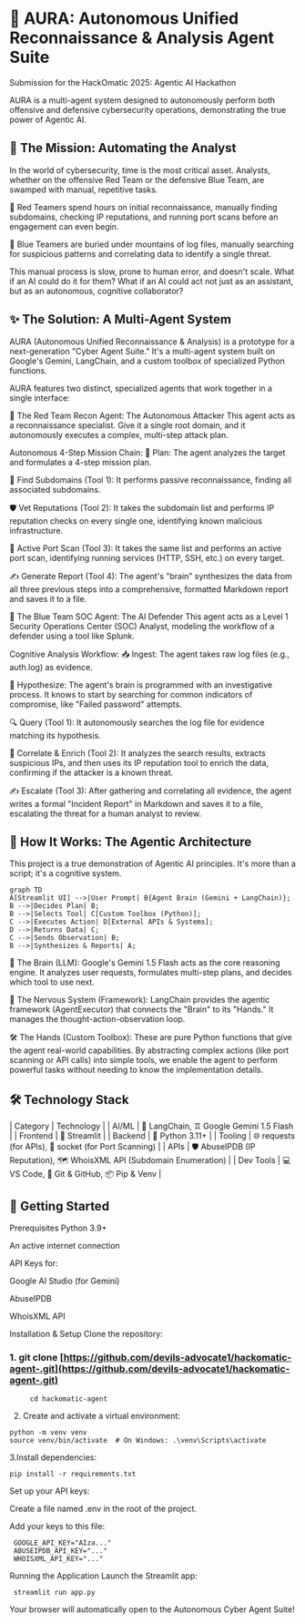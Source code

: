 # 🤖 AURA: Autonomous Unified Reconnaissance & Analysis Agent Suite
Submission for the HackOmatic 2025: Agentic AI Hackathon

AURA is a multi-agent system designed to autonomously perform both offensive and defensive cybersecurity operations, demonstrating the true power of Agentic AI.

## 🎯 The Mission: Automating the Analyst
In the world of cybersecurity, time is the most critical asset. Analysts, whether on the offensive Red Team or the defensive Blue Team, are swamped with manual, repetitive tasks.

🔴 Red Teamers spend hours on initial reconnaissance, manually finding subdomains, checking IP reputations, and running port scans before an engagement can even begin.

🔵 Blue Teamers are buried under mountains of log files, manually searching for suspicious patterns and correlating data to identify a single threat.

This manual process is slow, prone to human error, and doesn't scale. What if an AI could do it for them? What if an AI could act not just as an assistant, but as an autonomous, cognitive collaborator?

## ✨ The Solution: A Multi-Agent System
AURA (Autonomous Unified Reconnaissance & Analysis) is a prototype for a next-generation "Cyber Agent Suite." It's a multi-agent system built on Google's Gemini, LangChain, and a custom toolbox of specialized Python functions.

AURA features two distinct, specialized agents that work together in a single interface:

🔴 The Red Team Recon Agent: The Autonomous Attacker
This agent acts as a reconnaissance specialist. Give it a single root domain, and it autonomously executes a complex, multi-step attack plan.

Autonomous 4-Step Mission Chain:
🧠 Plan: The agent analyzes the target and formulates a 4-step mission plan.

🔎 Find Subdomains (Tool 1): It performs passive reconnaissance, finding all associated subdomains.

🛡️ Vet Reputations (Tool 2): It takes the subdomain list and performs IP reputation checks on every single one, identifying known malicious infrastructure.

🚪 Active Port Scan (Tool 3): It takes the same list and performs an active port scan, identifying running services (HTTP, SSH, etc.) on every target.

✍️ Generate Report (Tool 4): The agent's "brain" synthesizes the data from all three previous steps into a comprehensive, formatted Markdown report and saves it to a file.

🔵 The Blue Team SOC Agent: The AI Defender
This agent acts as a Level 1 Security Operations Center (SOC) Analyst, modeling the workflow of a defender using a tool like Splunk.

Cognitive Analysis Workflow:
📥 Ingest: The agent takes raw log files (e.g., auth.log) as evidence.

🧠 Hypothesize: The agent's brain is programmed with an investigative process. It knows to start by searching for common indicators of compromise, like "Failed password" attempts.

🔍 Query (Tool 1): It autonomously searches the log file for evidence matching its hypothesis.

🔗 Correlate & Enrich (Tool 2): It analyzes the search results, extracts suspicious IPs, and then uses its IP reputation tool to enrich the data, confirming if the attacker is a known threat.

✍️ Escalate (Tool 3): After gathering and correlating all evidence, the agent writes a formal "Incident Report" in Markdown and saves it to a file, escalating the threat for a human analyst to review.

## 🚀 How It Works: The Agentic Architecture
This project is a true demonstration of Agentic AI principles. It's more than a script; it's a cognitive system.

    graph TD
    A[Streamlit UI] -->|User Prompt| B{Agent Brain (Gemini + LangChain)};
    B -->|Decides Plan| B;
    B -->|Selects Tool| C[Custom Toolbox (Python)];
    C -->|Executes Action| D[External APIs & Systems];
    D -->|Returns Data| C;
    C -->|Sends Observation| B;
    B -->|Synthesizes & Reports| A;


🧠 The Brain (LLM): Google's Gemini 1.5 Flash acts as the core reasoning engine. It analyzes user requests, formulates multi-step plans, and decides which tool to use next.

🔗 The Nervous System (Framework): LangChain provides the agentic framework (AgentExecutor) that connects the "Brain" to its "Hands." It manages the thought-action-observation loop.

🛠️ The Hands (Custom Toolbox): These are pure Python functions that give the agent real-world capabilities. By abstracting complex actions (like port scanning or API calls) into simple tools, we enable the agent to perform powerful tasks without needing to know the implementation details.

## 🛠️ Technology Stack
 | Category | Technology |
 | AI/ML | 🧠 LangChain, ♊ Google Gemini 1.5 Flash |
 | Frontend | 🎈 Streamlit |
 | Backend | 🐍 Python 3.11+ |
 | Tooling | 🌐 requests (for APIs), 🔌 socket (for Port Scanning) |
 | APIs | 🛡️ AbuseIPDB (IP Reputation), 🗺️ WhoisXML API (Subdomain Enumeration) |
 | Dev Tools | 💻 VS Code, 🐙 Git & GitHub, 📦 Pip & Venv |

## 🏁 Getting Started
Prerequisites
Python 3.9+

An active internet connection

API Keys for:

Google AI Studio (for Gemini)

AbuseIPDB

WhoisXML API

Installation & Setup
Clone the repository:

### 1. git clone [https://github.com/devils-advocate1/hackomatic-agent-.git](https://github.com/devils-advocate1/hackomatic-agent-.git) 
         cd hackomatic-agent


  2. Create and activate a virtual environment:

    python -m venv venv
    source venv/bin/activate  # On Windows: .\venv\Scripts\activate


 3.Install dependencies:

    pip install -r requirements.txt


Set up your API keys:

Create a file named .env in the root of the project.

Add your keys to this file:

     GOOGLE_API_KEY="AIza..."
     ABUSEIPDB_API_KEY="..."
     WHOISXML_API_KEY="..."


Running the Application
Launch the Streamlit app:

     streamlit run app.py


Your browser will automatically open to the Autonomous Cyber Agent Suite!
